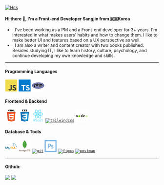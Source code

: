 [![Hits](https://hits.seeyoufarm.com/api/count/incr/badge.svg?url=https%3A%2F%2Fgithub.com%2FYoonCode&count_bg=%2379C83D&title_bg=%23555555&icon=&icon_color=%23E7E7E7&title=hits&edge_flat=false)](https://hits.seeyoufarm.com)

#### Hi there 👋, I'm a Front-end Developer Sangjin from 🇰🇷Korea 

- &nbsp; I've been working as a PM and a Front-end developer for 3+ years. I'm interested in what makes users' habits and how to change them. I like to make better UI and features based on a UX perspective as well.</br>
- &nbsp; I am also a writer and content creator with two books published. Besides studying IT, I like to learn history, culture, psychology, and continue developing my own knowledge and skills.</br>
---

#### Programming Languages
<a href="https://developer.mozilla.org/en-US/docs/Web/JavaScript" target="_blank"><code><img alt="javascript" width="40" height="40" src="https://raw.githubusercontent.com/devicons/devicon/master/icons/javascript/javascript-original.svg" /></code></a>
<a href="https://www.typescriptlang.org/" target="_blank"><code><img alt="typescript" width="40" height="40" src="https://raw.githubusercontent.com/devicons/devicon/master/icons/typescript/typescript-original.svg" /></code></a>
<a href="https://www.php.net/" target="_blank"><code><img alt="php" width="40" height="40" src="https://raw.githubusercontent.com/devicons/devicon/master/icons/php/php-original.svg" /></code></a>
#### Frontend & Backend
<a href="https://developer.mozilla.org/en-US/docs/Web/HTML" target="_blank"><code><img alt="html5" width="40" height="40" src="https://raw.githubusercontent.com/devicons/devicon/master/icons/html5/html5-original-wordmark.svg" /></code></a>
<a href="https://developer.mozilla.org/en-US/docs/Web/CSS" target="_blank"><code><img alt="css3" width="40" height="40" src="https://raw.githubusercontent.com/devicons/devicon/master/icons/css3/css3-original-wordmark.svg" /></code></a>
<a href="https://reactjs.org/" target="_blank"><code><img alt="react" width="40" height="40" src="https://raw.githubusercontent.com/devicons/devicon/master/icons/react/react-original-wordmark.svg" /></code></a>
<a href="https://tailwindcss.com/" target="_blank"><code><img alt="tailwindcss" width="40" height="40" src="https://www.vectorlogo.zone/logos/tailwindcss/tailwindcss-icon.svg" /></code></a>
<a href="https://nodejs.org/en/" target="_blank"><code><img alt="nodejs" width="40" height="40" src="https://raw.githubusercontent.com/devicons/devicon/master/icons/nodejs/nodejs-original-wordmark.svg" /></code></a>
#### Database & Tools
<a href="https://www.mysql.com/" target="_blank"><code><img alt="mysql" width="40" height="40" src="https://raw.githubusercontent.com/devicons/devicon/master/icons/mysql/mysql-original-wordmark.svg" /></code></a>
<a href="https://www.mongodb.com/" target="_blank"><code><img alt="mysql" width="40" height="40" src="https://raw.githubusercontent.com/devicons/devicon/master/icons/mongodb/mongodb-original-wordmark.svg" /></code></a>
<a href="https://git-scm.com/" target="_blank"><code><img alt="git" width="40" height="40" src="https://www.vectorlogo.zone/logos/git-scm/git-scm-icon.svg" /></code></a>
<a href="https://www.adobe.com/kr/products/photoshop.html" target="_blank"><code><img alt="photoshop" width="40" height="40" src="https://raw.githubusercontent.com/devicons/devicon/master/icons/photoshop/photoshop-line.svg" /></code></a>
<a href="https://www.figma.com/" target="_blank"><code><img alt="figma" width="40" height="40" src="https://www.vectorlogo.zone/logos/figma/figma-icon.svg" /></code></a>
<a href="https://www.postman.com/" target="_blank"><code><img alt="postman" width="40" height="40" src="https://www.vectorlogo.zone/logos/getpostman/getpostman-icon.svg" /></code></a>

---

#### Github:
<div>
  <img height="150px" src="https://github-readme-stats.vercel.app/api/top-langs/?username=YoonCode&layout=compact&theme=ayu-mirage&langs_count=7" />
  <img height="150px" src="https://github-readme-stats.vercel.app/api?username=YoonCode&show_icons=true&theme=ayu-mirage&hide=contribs" />
</div>

